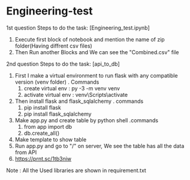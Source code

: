 # Engineering-test

1st question
Steps to do the task: [Engineering_test.ipynb]

1. Execute first block of notebook and mention the name of zip folder(Having diffrent csv files)
2. Then Run another Blocks and We can see the "Combined.csv" file

2nd question
Steps to do the task: [api_to_db]

1. First I make a virtual environment to run flask with any compatible version (venv folder)
   . Commands
   1. create virtual env : py -3 -m venv venv
   2. activate virtual env : venv\Scripts\activate
2. Then install flask and flask_sqlalchemy
   . commands
   1. pip install flask
   2. pip install flask_sqlalchemy
3. Make app.py and create table by python shell
   .commands
   1. from app import db
   2. db.create_all()
4. Make template to show table
5. Run app.py and go to "/" on server, We see the table has all the data from API
6. https://prnt.sc/1tb3niw

Note : All the Used libraries are shown in requirement.txt
